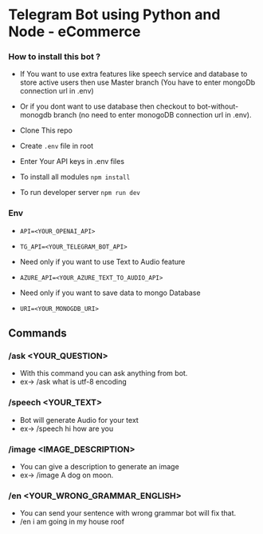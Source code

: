 # Telegram Bot using Python and Node - eCommerce
### How to install this bot ?

- If You want to use extra features like speech service and database to store active users then use Master branch (You have to enter mongoDb connection url in .env)
- Or if you dont want to use database then checkout to bot-without-monogdb branch (no need to enter monogoDB connection url in .env).

- Clone This repo
- Create `.env` file in root
- Enter Your API keys in .env files
- To install all modules `npm install`
- To run developer server `npm run dev`

### Env

- `API=<YOUR_OPENAI_API>`
- `TG_API=<YOUR_TELEGRAM_BOT_API>`
- Need only if you want to use Text to Audio feature
- `AZURE_API=<YOUR_AZURE_TEXT_TO_AUDIO_API>`

- Need only if you want to save data to mongo Database
- `URI=<YOUR_MONOGDB_URI>`

## Commands 

### /ask <YOUR_QUESTION>
- With this command you can ask anything from bot.
- ex-> /ask what is utf-8 encoding

### /speech <YOUR_TEXT>
- Bot will generate Audio for your text
- ex-> /speech hi how are you


### /image <IMAGE_DESCRIPTION>
 - You can give a description to generate an image
 - ex-> /image A dog on moon.

### /en <YOUR_WRONG_GRAMMAR_ENGLISH>
 - You can send your sentence with wrong grammar bot will fix that.
 - /en i am going in my house roof
 
 

